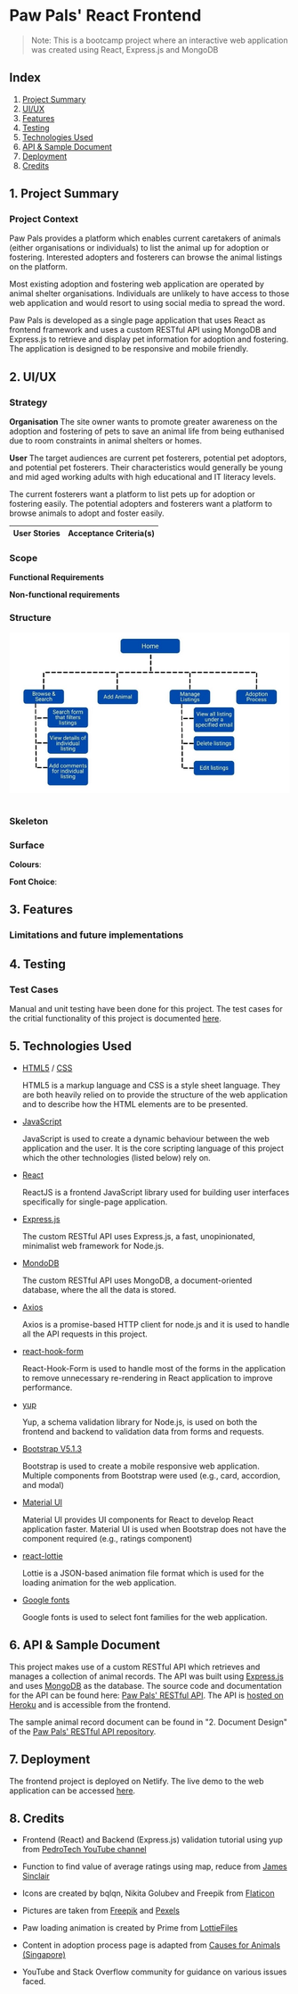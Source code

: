 # Paw Pals' React Frontend

>Note: This is a bootcamp project where an interactive web application was created using React, Express.js and MongoDB

## Index

1. [Project Summary](#project-summary)
2. [UI/UX](#uiux)
3. [Features](#features)
4. [Testing](#testing)
5. [Technologies Used](#technologies-used)
6. [API & Sample Document](#api--sample-document)
7. [Deployment](#deployment)
8. [Credits](#credits)


## 1. Project Summary

### Project Context
Paw Pals provides a platform which enables current caretakers of animals (either organisations or individuals) to list the animal up for adoption or fostering. Interested adopters and fosterers can browse the animal listings on the platform. 

Most existing adoption and fostering web application are operated by animal shelter organisations. Individuals are unlikely to have access to those web application and would resort to using social media to spread the word.

Paw Pals is developed as a single page application that uses React as frontend framework and uses a custom RESTful API using MongoDB and Express.js to retrieve and display pet information for adoption and fostering. The application is designed to be responsive and mobile friendly.


## 2. UI/UX

### Strategy

**Organisation**
The site owner wants to promote greater awareness on the adoption and fostering of pets to save an animal life from being euthanised due to room constraints in animal shelters or homes. 
<!-- adopt dont shop -->

**User**
The target audiences are current pet fosterers, potential pet adoptors, and potential pet fosterers. Their characteristics would generally be young and mid aged working adults with high educational and IT literacy levels.

The current fosterers want a platform to list pets up for adoption or fostering easily. The potential adopters and fosterers want a platform to browse animals to adopt and foster easily.

User Stories | Acceptance Criteria(s)
------------ | -------------

### Scope

**Functional Requirements**


**Non-functional requirements**


### Structure
<img src="src\assets\images\readme-images\Site Map.jpg" style="display: block">
<br>

### Skeleton


### Surface
**Colours**: 

**Font Choice**: 


## 3. Features

### Limitations and future implementations


## 4. Testing

### Test Cases
Manual and unit testing have been done for this project. The test cases for the critial functionality of this project is documented [here]().

## 5. Technologies Used
- [HTML5](https://developer.mozilla.org/en-US/docs/Glossary/HTML5) / [CSS](https://developer.mozilla.org/en-US/docs/Web/CSS)

  HTML5 is a markup language and CSS is a style sheet language. They are both heavily relied on to provide the structure of the web application and to describe how the HTML elements are to be presented.

- [JavaScript](https://developer.mozilla.org/en-US/docs/Web/JavaScript)

  JavaScript is used to create a dynamic behaviour between the web application and the user. It is the core scripting language of this project which the other technologies (listed below) rely on.

- [React](https://reactjs.org/)

  ReactJS is a frontend JavaScript library used for building user interfaces specifically for single-page application.

- [Express.js](https://expressjs.com/)

  The custom RESTful API uses Express.js, a fast, unopinionated, minimalist web framework for Node.js.

- [MondoDB](https://www.mongodb.com/)

  The custom RESTful API uses MongoDB, a document-oriented database, where the all the data is stored.

- [Axios](https://github.com/axios/axios)

  Axios is a promise-based HTTP client for node.js and it is used to handle all the API requests in this project.

- [react-hook-form](https://github.com/react-hook-form/react-hook-form)

  React-Hook-Form is used to handle most of the forms in the application to remove unnecessary re-rendering in React application to improve performance.

- [yup](https://github.com/jquense/yup)

  Yup, a schema validation library for Node.js, is used on both the frontend and backend to validation data from forms and requests.

- [Bootstrap V5.1.3](https://github.com/twbs/bootstrap)

  Bootstrap is used to create a mobile responsive web application. Multiple components from Bootstrap were used (e.g., card, accordion, and modal)

- [Material UI](https://github.com/mui/material-ui)

  Material UI provides UI components for React to develop React application faster. Material UI is used when Bootstrap does not have the component required (e.g., ratings component)

- [react-lottie](https://github.com/chenqingspring/react-lottie)

  Lottie is a JSON-based animation file format which is used for the loading animation for the web application.

- [Google fonts](https://fonts.google.com/)

  Google fonts is used to select font families for the web application.

## 6. API & Sample Document
This project makes use of a custom RESTful API which retrieves and manages a collection of animal records. The API was built using [Express.js](https://expressjs.com/) and uses [MongoDB](https://www.mongodb.com/) as the database. The source code and documentation for the API can be found here: [Paw Pals' RESTful API](https://github.com/nanometre/pet-adoption-tgc-proj2-express). The API is [hosted on Heroku](https://pet-adoption-tgc-proj2-express.herokuapp.com/) and is accessible from the frontend.

The sample animal record document can be found in "2. Document Design" of the [Paw Pals' RESTful API repository](https://github.com/nanometre/pet-adoption-tgc-proj2-express#2-document-design).

## 7. Deployment
The frontend project is deployed on Netlify. The live demo to the web application can be accessed [here](https://prismatic-phoenix-69c302.netlify.app/). 

## 8. Credits

- Frontend (React) and Backend (Express.js) validation tutorial using yup from [PedroTech YouTube channel](https://www.youtube.com/channel/UC8S4rDRZn6Z_StJ-hh7ph8g)

- Function to find value of average ratings using map, reduce from [James Sinclair](https://jrsinclair.com/articles/2019/five-ways-to-average-with-js-reduce/)

- Icons are created by bqlqn, Nikita Golubev and Freepik from [Flaticon](https://www.flaticon.com/)

- Pictures are taken from [Freepik](https://www.freepik.com/) and [Pexels](https://www.pexels.com/)

- Paw loading animation is created by Prime from [LottieFiles](https://lottiefiles.com/43017-animal-care-loading)

- Content in adoption process page is adapted from [Causes for Animals (Singapore)](https://www.causesforanimals.com/cas-adoption-process.html)

- YouTube and Stack Overflow community for guidance on various issues faced.